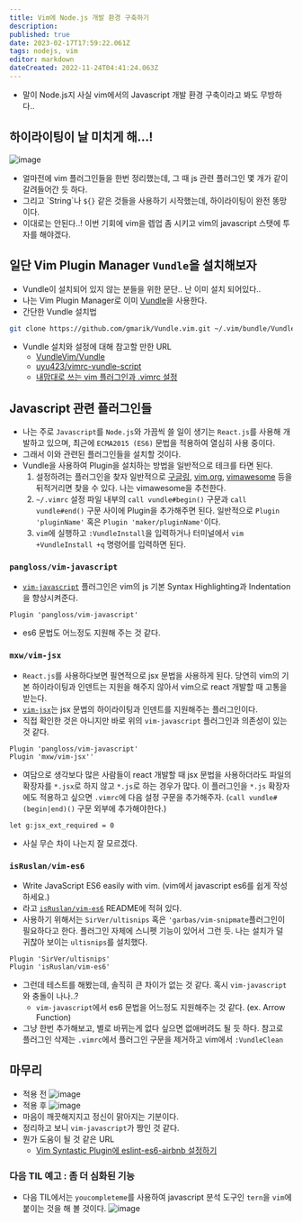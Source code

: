 ```yaml
---
title: Vim에 Node.js 개발 환경 구축하기
description: 
published: true
date: 2023-02-17T17:59:22.061Z
tags: nodejs, vim
editor: markdown
dateCreated: 2022-11-24T04:41:24.063Z
---
```


- 말이 Node.js지 사실 vim에서의 Javascript 개발 환경 구축이라고 봐도 무방하다..

## 하이라이팅이 날 미치게 해...!
![image](https://cloud.githubusercontent.com/assets/8033320/21022047/83293fc8-bdbe-11e6-80c4-588744f8ced3.png)
- 얼마전에 vim 플러그인들을 한번 정리했는데, 그 때 js 관련 플러그인 몇 개가 같이 갈려들어간 듯 하다.
- 그리고 \`String\`나 `${}` 같은 것들을 사용하기 시작했는데, 하이라이팅이 완전 똥망이다.
- 이대로는 안된다..! 이번 기회에 vim을 렙업 좀 시키고 vim의 javascript 스탯에 투자를 해야겠다.

## 일단 Vim Plugin Manager `Vundle`을 설치해보자
- Vundle이 설치되어 있지 않는 분들을 위한 문단.. 난 이미 설치 되어있다..
- 나는 Vim Plugin Manager로 이미 [Vundle](https://github.com/VundleVim/Vundle.vim)을 사용한다.
- 간단한 Vundle 설치법
```bash
git clone https://github.com/gmarik/Vundle.vim.git ~/.vim/bundle/Vundle.vim
```
- Vundle 설치와 설정에 대해 참고할 만한 URL
  - [VundleVim/Vundle](https://github.com/VundleVim/Vundle.vim)
  - [uyu423/vimrc-vundle-script](https://github.com/uyu423/vimrc-vundle-script)
  - [내맘대로 쓰는 vim 플러그인과 .vimrc 설정](http://luckyyowu.tistory.com/308)

## Javascript 관련 플러그인들
- 나는 주로 `Javascript`를 `Node.js`와 가끔씩 쓸 일이 생기는 `React.js`를 사용해 개발하고 있으며, 최근에 `ECMA2015 (ES6)` 문법을 적용하여 열심히 사용 중이다.
- 그래서 이와 관련된 플러그인들을 설치할 것이다.
- Vundle을 사용하여 Plugin을 설치하는 방법을 일반적으로 테크를 타면 된다.
  1. 설정하려는 플러그인을 찾자 일반적으로 [구글링](http://google.com), [vim.org](http://vim.org), [vimawesome](http://vimawesome.com/) 등을 뒤적거리면 찾을 수 있다. 나는 vimawesome을 추천한다.
  2. `~/.vimrc` 설정 파일 내부의 `call vundle#begin()` 구문과 `call vundle#end()` 구문 사이에 Plugin을 추가해주면 된다. 일반적으로 `Plugin 'pluginName'` 혹은 `Plugin 'maker/pluginName'`이다.
  3. `vim`에 실행하고 `:VundleInstall`을 입력하거나 터미널에서 `vim +VundleInstall +q` 명령어를 입력하면 된다.

### `pangloss/vim-javascript`
- [`vim-javascript`](https://github.com/pangloss/vim-javascript) 플러그인은 vim의 js 기본 Syntax Highlighting과 Indentation을 향상시켜준다.
```viml
Plugin 'pangloss/vim-javascript'
```
- es6 문법도 어느정도 지원해 주는 것 같다.

### `mxw/vim-jsx`
- `React.js`를 사용하다보면 필연적으로 jsx 문법을 사용하게 된다. 당연히 vim의 기본 하이라이팅과 인덴트는 지원을 해주지 않아서 vim으로 react 개발할 때 고통을 받는다.
- [`vim-jsx`](https://github.com/mxw/vim-jsx)는 jsx 문법의 하이라이팅과 인덴트를 지원해주는 플러그인이다.
- 직접 확인한 것은 아니지만 바로 위의 `vim-javascript` 플러그인과 의존성이 있는 것 같다.
```viml
Plugin 'pangloss/vim-javascript'
Plugin 'mxw/vim-jsx''
```
- 여담으로 생각보다 많은 사람들이 react 개발할 때 jsx 문법을 사용하더라도 파일의 확장자를 `*.jsx`로 하지 않고 `*.js`로 하는 경우가 많다. 이 플러그인을 `*.js` 확장자에도 적용하고 싶으면 `.vimrc`에 다음 설정 구문을 추가해주자. (`call vundle#(begin|end)()` 구문 외부에 추가해야한다.)
```viml
let g:jsx_ext_required = 0
```
- 사실 무슨 차이 나는지 잘 모르겠다.

### `isRuslan/vim-es6`
- Write JavaScript ES6 easily with vim. (vim에서 javascript es6를 쉽게 작성하세요.)
 - 라고 [`isRuslan/vim-es6`](https://github.com/isruslan/vim-es6) README에 적혀 있다.
- 사용하기 위해서는 `SirVer/ultisnips` 혹은 `'garbas/vim-snipmate`플러그인이 필요하다고 한다. 플러그인 자체에 스니펫 기능이 있어서 그런 듯. 나는 설치가 덜 귀찮아 보이는 `ultisnips`를 설치했다.
```
Plugin 'SirVer/ultisnips'
Plugin 'isRuslan/vim-es6'
```
- 그런데 테스트를 해봤는데, 솔직히 큰 차이가 없는 것 같다. 혹시 `vim-javascript`와 충돌이 나나..?
  - `vim-javascript`에서 es6 문법을 어느정도 지원해주는 것 같다. (ex. Arrow Function)
- 그냥 한번 추가해보고, 별로 바뀌는게 없다 싶으면 없애버려도 될 듯 하다. 참고로 플러그인 삭제는 `.vimrc`에서 플러그인 구문을 제거하고 vim에서 `:VundleClean`

## 마무리
- 적용 전
![image](https://cloud.githubusercontent.com/assets/8033320/21022047/83293fc8-bdbe-11e6-80c4-588744f8ced3.png)
- 적용 후
![image](https://cloud.githubusercontent.com/assets/8033320/21023587/7be32520-bdc4-11e6-96f7-1ada91775d6a.png)
- 마음이 깨끗해지지고 정신이 맑아지는 기분이다.
- 정리하고 보니 `vim-javascript`가 짱인 것 같다.
- 뭔가 도움이 될 것 같은 URL
  - [Vim Syntastic Plugin에 eslint-es6-airbnb 설정하기](http://luckyyowu.tistory.com/353)

### 다음 TIL 예고 : 좀 더 심화된 기능
- 다음 TIL에서는 `youcompleteme`를 사용하여 javascript 분석 도구인 `tern`을 `vim`에 붙이는 것을 해 볼 것이다.
![image](https://cloud.githubusercontent.com/assets/8033320/21023953/20c188d8-bdc6-11e6-9ae7-7425d013e3b3.png)
